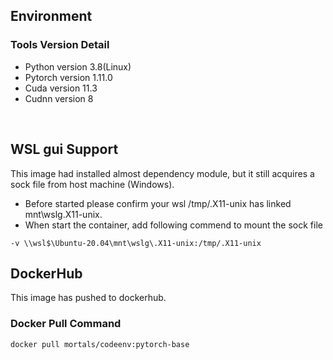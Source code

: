 ## Environment
### Tools Version Detail
- Python version 3.8(Linux)
- Pytorch version 1.11.0
- Cuda version 11.3
- Cudnn version 8

&nbsp;
## WSL gui Support
This image had installed almost dependency module, but it still acquires a sock file from host machine (Windows).
- Before started please confirm your wsl /tmp/.X11-unix has linked mnt\wslg\.X11-unix.
- When start the container, add following commend to mount the sock file
```Shell
-v \\wsl$\Ubuntu-20.04\mnt\wslg\.X11-unix:/tmp/.X11-unix 
```

## DockerHub
This image has pushed to dockerhub.
&nbsp;
### Docker Pull Command
```Shell
docker pull mortals/codeenv:pytorch-base
```
